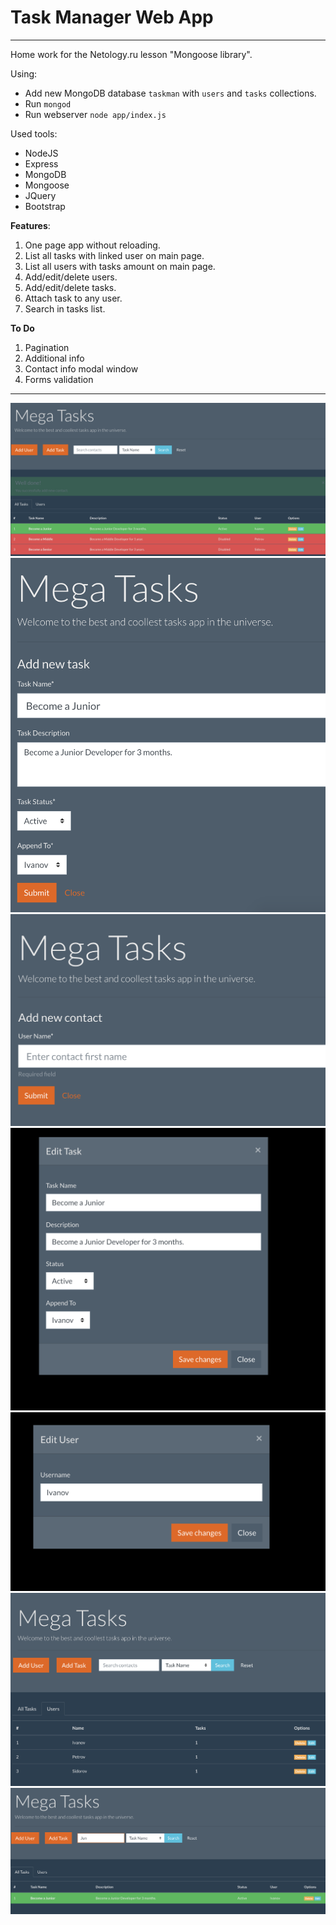 # Task Manager Web App
---
Home work for the Netology.ru lesson "Mongoose library".

Using:
+ Add new MongoDB database `taskman` with `users` and `tasks` collections.
+ Run `mongod`
+ Run webserver `node app/index.js`

Used tools:
+ NodeJS
+ Express
+ MongoDB
+ Mongoose
+ JQuery
+ Bootstrap

__Features__:
1. One page app without reloading.
2. List all tasks with linked user on main page.
2. List all users with tasks amount on main page.
3. Add/edit/delete users.
3. Add/edit/delete tasks.
4. Attach task to any user.
6. Search in tasks list.

__To Do__
1. Pagination
2. Additional info
3. Contact info modal window
4. Forms validation

***

![App main page with tasks list](pic/main-page.png "App main page with tasks list")
![Add new task](pic/add-new-task.png "Add new task")
![Add new user](pic/add-new-user.png "Add new user")
![Edit task modal window](pic/edit-task.png "Edit task")
![Edit user modal window](pic/edit-user.png "Edit user")
![Users list](pic/users-list.png "Users list")
![Tasks search](pic/search-tasks.png "Tasks search")
